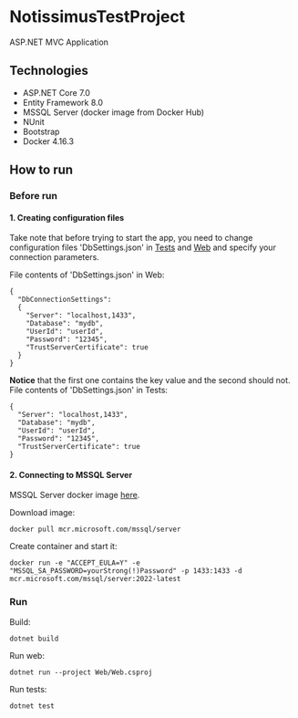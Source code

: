 # NotissimusTestProject
ASP.NET MVC Application

## Technologies
- ASP.NET Core 7.0
- Entity Framework 8.0
- MSSQL Server (docker image from Docker Hub)
- NUnit
- Bootstrap
- Docker 4.16.3

## How to run
### Before run
#### 1. Creating configuration files
Take note that before trying to start the app, you need to change configuration files 'DbSettings.json' in [Tests](/Tests/JsonOptions/) and [Web](/Web/JsonOptions/)  and specify your connection parameters. 

File contents of 'DbSettings.json' in Web:
```
{
  "DbConnectionSettings": 
  {
    "Server": "localhost,1433",
    "Database": "mydb",
    "UserId": "userId",
    "Password": "12345",
    "TrustServerCertificate": true
  }
}
```

**Notice** that the first one contains the key value and the second should not. File contents of 'DbSettings.json' in Tests:
```
{
  "Server": "localhost,1433",
  "Database": "mydb",
  "UserId": "userId",
  "Password": "12345",
  "TrustServerCertificate": true
}
```

#### 2. Connecting to MSSQL Server
MSSQL Server docker image [here](https://hub.docker.com/_/microsoft-mssql-server). 

Download image:

```
docker pull mcr.microsoft.com/mssql/server
```

Create container and start it:
```
docker run -e "ACCEPT_EULA=Y" -e "MSSQL_SA_PASSWORD=yourStrong(!)Password" -p 1433:1433 -d mcr.microsoft.com/mssql/server:2022-latest
```


### Run
Build:

```
dotnet build
```

Run web:
```
dotnet run --project Web/Web.csproj
```

Run tests:
```
dotnet test
```
